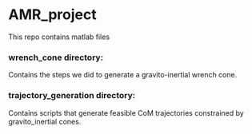 # AMR_project
This repo contains matlab files

### wrench_cone directory: 
Contains the steps we did to generate a gravito-inertial wrench cone. 

### trajectory_generation directory:
Contains scripts that generate feasible CoM trajectories constrained by gravito_inertial cones.
